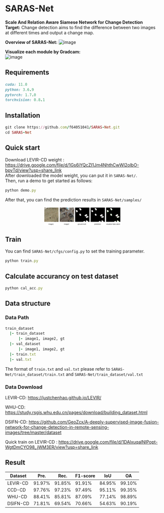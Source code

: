 # SARAS-Net
**Scale And Relation Aware Siamese Network for Change Detection**   
**Target:** Change detection aims to find the difference between two images at different times and output a change map.  

**Overview of SARAS-Net:** 
![image](https://github.com/f64051041/SARAS-Net/blob/main/image/model.jpg)

**Visualize each module by Gradcam:**   
![image](https://github.com/f64051041/SARAS-Net/blob/main/image/structure_heatmap.jpg)

## Requirements
```ruby
cuda: 11.0  
python: 3.6.9  
pytorch: 1.7.0  
torchvision: 0.8.1 
```
## Installation
```ruby
git clone https://github.com/f64051041/SARAS-Net.git  
cd SARAS-Net  
```

## Quick start
Download LEVIR-CD weight : https://drive.google.com/file/d/1Gs6iYQcZI1Jm4NhthCwWI2olbO-bpvTd/view?usp=share_link  
After downloaded the model weight, you can put it in `SARAS-Net/`.  
Then, run a demo to get started as follows:  
```ruby
python demo.py
```
After that, you can find the prediction results in `SARAS-Net/samples/`

<div align = center>
<img src="image/demo_example.jpg" alt="Cover" width="50%"/> 
</div>



## Train
You can find `SARAS-Net/cfgs/config.py` to set the training parameter.
```ruby
python train.py
```
## Calculate accurancy on test dataset
```ruby
python cal_acc.py
```

## Data structure
### Data Path
```ruby
train_dataset  
  |- train_dataset 
      |- image1, image2, gt  
  |- val_dataset  
      |- image1, image2, gt  
  |- train.txt
  |- val.txt
```
The format of `train.txt` and `val.txt` please refer to `SARAS-Net/train_dataset/train.txt` and `SARAS-Net/train_dataset/val.txt`   

### Data Download
LEVIR-CD: https://justchenhao.github.io/LEVIR/  

WHU-CD: https://study.rsgis.whu.edu.cn/pages/download/building_dataset.html  

DSIFN-CD: https://github.com/GeoZcx/A-deeply-supervised-image-fusion-network-for-change-detection-in-remote-sensing-images/tree/master/dataset

Quick train on LEVIR-CD : https://drive.google.com/file/d/1DAlxuqalNIPopt-WgtDmCYO98_jWM3ER/view?usp=share_link

## Result

| Dataset  | Pre. | Rec. | F1-score | IoU | OA | 
| ------------- | ------------- | ------------- | ------------- | ------------- | ------------- |
| LEVIR-CD  | 91.97% | 91.85%  | 91.91% | 84.95% | 99.10% |
| CCD-CD  | 97.76% | 97.23%  | 97.49% | 95.11% | 99.35% |
| WHU-CD  | 88.41% | 85.81%  | 87.09% | 77.14% | 98.89% |
| DSIFN-CD | 71.81% | 69.54%  | 70.66% | 54.63% | 90.19% |

